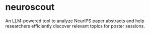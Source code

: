 # neuroscout
An LLM-powered tool to analyze NeurIPS paper abstracts and help researchers efficiently discover relevant topics for poster sessions.

